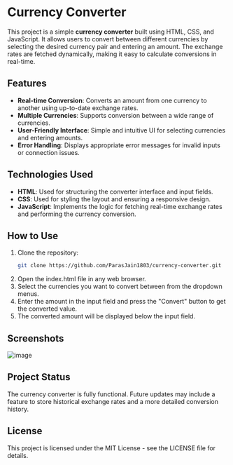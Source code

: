 # Currency Converter

This project is a simple **currency converter** built using HTML, CSS, and JavaScript. It allows users to convert between different currencies by selecting the desired currency pair and entering an amount. The exchange rates are fetched dynamically, making it easy to calculate conversions in real-time.

## Features

- **Real-time Conversion**: Converts an amount from one currency to another using up-to-date exchange rates.
- **Multiple Currencies**: Supports conversion between a wide range of currencies.
- **User-Friendly Interface**: Simple and intuitive UI for selecting currencies and entering amounts.
- **Error Handling**: Displays appropriate error messages for invalid inputs or connection issues.

## Technologies Used

- **HTML**: Used for structuring the converter interface and input fields.
- **CSS**: Used for styling the layout and ensuring a responsive design.
- **JavaScript**: Implements the logic for fetching real-time exchange rates and performing the currency conversion.

## How to Use

1. Clone the repository:
   ```bash
   git clone https://github.com/ParasJain1803/currency-converter.git
2. Open the index.html file in any web browser.
3. Select the currencies you want to convert between from the dropdown menus.
4. Enter the amount in the input field and press the "Convert" button to get the converted value.
5. The converted amount will be displayed below the input field.

## Screenshots

![image](https://github.com/user-attachments/assets/ac1d8483-f09b-4a2f-aeab-7fb124aa8aa9)

## Project Status
The currency converter is fully functional. Future updates may include a feature to store historical exchange rates and a more detailed conversion history.

## License
This project is licensed under the MIT License - see the LICENSE file for details.
